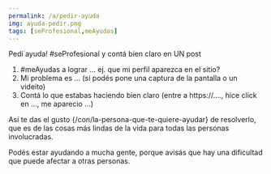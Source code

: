 ```yaml
---
permalink: /a/pedir-ayuda
img: ayuda-pedir.png
tags: [seProfesional,meAyudas]
---
```


Pedí ayuda! #seProfesional y contá bien claro en UN post

1. #meAyudas a lograr ...
   ej. que mi perfil aparezca en el sitio?
2. Mi problema es ... (si podés pone una captura de la pantalla o un videito)
3. Contá lo que estabas haciendo bien claro 
   (entre a https://...., hice click en ..., me aparecio ...)

Así te das el gusto {/con/la-persona-que-te-quiere-ayudar} de resolverlo, que es de las cosas más lindas de la vida para todas las personas involucradas.

Podés estar ayudando a mucha gente, porque avisás que hay una dificultad que puede afectar a otras personas.

